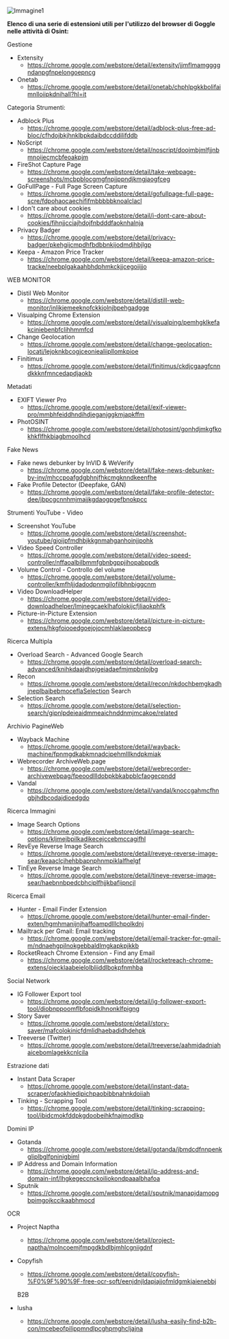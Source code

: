 ![Immagine1](https://user-images.githubusercontent.com/98583912/186385872-4ff61f89-8279-49f9-8552-808dfdfab6b9.jpg)

**Elenco di una serie di estensioni utili per l'utilizzo del browser di Goggle nelle attività di Osint:**

Gestione
- Extensity 
  - https://chrome.google.com/webstore/detail/extensity/jjmflmamggggndanpgfnpelongoepncg
- Onetab  
  - https://chrome.google.com/webstore/detail/onetab/chphlpgkkbolifaimnlloiipkdnihall?hl=it
  
Categoria Strumenti:
- Adblock Plus 
  - https://chrome.google.com/webstore/detail/adblock-plus-free-ad-bloc/cfhdojbkjhnklbpkdaibdccddilifddb
- NoScript 
  - https://chrome.google.com/webstore/detail/noscript/doojmbjmlfjjnbmnoijecmcbfeoakpjm
- FireShot Capture Page 
  - https://chrome.google.com/webstore/detail/take-webpage-screenshots/mcbpblocgmgfnpjjppndjkmgjaogfceg
- GoFullPage - Full Page Screen Capture 
  - https://chrome.google.com/webstore/detail/gofullpage-full-page-scre/fdpohaocaechififmbbbbbknoalclacl
- I don't care about cookies 
  - https://chrome.google.com/webstore/detail/i-dont-care-about-cookies/fihnjjcciajhdojfnbdddfaoknhalnja
- Privacy Badger 
  - https://chrome.google.com/webstore/detail/privacy-badger/pkehgijcmpdhfbdbbnkijodmdjhbjlgp
- Keepa - Amazon Price Tracker 
  - https://chrome.google.com/webstore/detail/keepa-amazon-price-tracke/neebplgakaahbhdphmkckjjcegoiijjo

WEB MONITOR
- Distil Web Monitor 
  - https://chrome.google.com/webstore/detail/distill-web-monitor/inlikjemeeknofckkjolnjbpehgadgge
- Visualping Chrome Extension 
  - https://chrome.google.com/webstore/detail/visualping/pemhgklkefakciniebenbfclihhmmfcd
- Change Geolocation 
  - https://chrome.google.com/webstore/detail/change-geolocation-locati/lejoknkbcogjceoniealiipllomkpioe
- Finitimus 
  - https://chrome.google.com/webstore/detail/finitimus/ckdjcgaagfcnndkkknfmncedapdjaokb


Metadati
- EXIFT Viewer Pro 
  - https://chrome.google.com/webstore/detail/exif-viewer-pro/mmbhfeiddhndihdjeganjggkmjapkffm
- PhotOSINT 
  - https://chrome.google.com/webstore/detail/photosint/gonhdjmkgfkokhkflfhkbiagbmoolhcd

Fake News
- Fake news debunker by InVID & WeVerify 
  - https://chrome.google.com/webstore/detail/fake-news-debunker-by-inv/mhccpoafgdgbhnjfhkcmgknndkeenfhe
- Fake Profile Detector (Deepfake, GAN) 
  - https://chrome.google.com/webstore/detail/fake-profile-detector-dee/jbpcgcnnhmjmajjkgdaogpgefbnokpcc

Strumenti YouTube - Video
- Screenshot YouTube 
  - https://chrome.google.com/webstore/detail/screenshot-youtube/gjoijpfmdhbjkkgnmahganhoinjjpohk
- Video Speed Controller 
  - https://chrome.google.com/webstore/detail/video-speed-controller/nffaoalbilbmmfgbnbgppjihopabppdk
- Volume Control - Controllo del volume 
  - https://chrome.google.com/webstore/detail/volume-controller/kmfhljjdadodpnmgilofilbhnbiggcnm
- Video DownloadHelper 
  - https://chrome.google.com/webstore/detail/video-downloadhelper/lmjnegcaeklhafolokijcfjliaokphfk
- Picture-in-Picture Extension 
  - https://chrome.google.com/webstore/detail/picture-in-picture-extens/hkgfoiooedgoejojocmhlaklaeopbecg

Ricerca Multipla
- Overload Search - Advanced Google Search 
  - https://chrome.google.com/webstore/detail/overload-search-advanced/knihkdaajdhpjgeiadaefmjmpbnlojbg
- Recon 
  - https://chrome.google.com/webstore/detail/recon/nkdochbemgkadhjneplbaibebmoceflaSelection Search
- Selection Search
  - https://chrome.google.com/webstore/detail/selection-search/gipnlpdeieaidmmeaichnddnmjmcakoe/related 

Archivio PagineWeb
- Wayback Machine 
  - https://chrome.google.com/webstore/detail/wayback-machine/fpnmgdkabkmnadcjpehmlllkndpkmiak
- Webrecorder ArchiveWeb.page 
  - https://chrome.google.com/webstore/detail/webrecorder-archivewebpag/fpeoodllldobpkbkabpblcfaogecpndd
- Vandal 
  - https://chrome.google.com/webstore/detail/vandal/knoccgahmcfhngbjhdbcodajdioedgdo

Ricerca Immagini
- Image Search Options 
  - https://chrome.google.com/webstore/detail/image-search-options/kljmejbpilkadikecejccebmccagifhl
- RevEye Reverse Image Search 
  - https://chrome.google.com/webstore/detail/reveye-reverse-image-sear/keaaclcjhehbbapnphnmpiklalfhelgf
- TinEye Reverse Image Search 
  - https://chrome.google.com/webstore/detail/tineye-reverse-image-sear/haebnnbpedcbhciplfhjjkbafijpncjl

Ricerca Email 
- Hunter - Email Finder Extension 
  - https://chrome.google.com/webstore/detail/hunter-email-finder-exten/hgmhmanijnjhaffoampdlllchpolkdnj
- Mailtrack per Gmail: Email tracking 
  - https://chrome.google.com/webstore/detail/email-tracker-for-gmail-m/ndnaehgpjlnokgebbaldlmgkapkpjkkb
- RocketReach Chrome Extension - Find any Email  
  - https://chrome.google.com/webstore/detail/rocketreach-chrome-extens/oiecklaabeielolbliiddlbokpfnmhba


Social Network
- IG Follower Export tool
  - https://chrome.google.com/webstore/detail/ig-follower-export-tool/diobnppoomflbfopidklhnonklfpigng
- Story Saver 
  - https://chrome.google.com/webstore/detail/story-saver/mafcolokinicfdmlidhaebadidhdehpk
- Treeverse (Twitter) 
  - https://chrome.google.com/webstore/detail/treeverse/aahmjdadniahaicebomlagekkcnlcila

Estrazione dati 
- Instant Data Scraper 
  - https://chrome.google.com/webstore/detail/instant-data-scraper/ofaokhiedipichpaobibbnahnkdoiiah
- Tinking - Scrapping Tool 
  - https://chrome.google.com/webstore/detail/tinking-scrapping-tool/ibidcmokfddpkgdoobeihkfnajmodlkp

Domini IP 
- Gotanda 
  - https://chrome.google.com/webstore/detail/gotanda/jbmdcdfnnpenkgliplbglfpninigbiml
- IP Address and Domain Information 
  - https://chrome.google.com/webstore/detail/ip-address-and-domain-inf/lhgkegeccnckoiliokondpaaalbhafoa
- Sputnik 
  - https://chrome.google.com/webstore/detail/sputnik/manapjdamopgbpimgojkccikaabhmocd

OCR
- Project Naptha 
  - https://chrome.google.com/webstore/detail/project-naptha/molncoemjfmpgdkbdlbjmhlcgniigdnf
- Copyfish 
  - https://chrome.google.com/webstore/detail/copyfish-%F0%9F%90%9F-free-ocr-soft/eenjdnjldapjajjofmldgmkjaienebbj
  
  B2B
- lusha
  -  https://chrome.google.com/webstore/detail/lusha-easily-find-b2b-con/mcebeofpilippmndlpcghpmghcljajna
